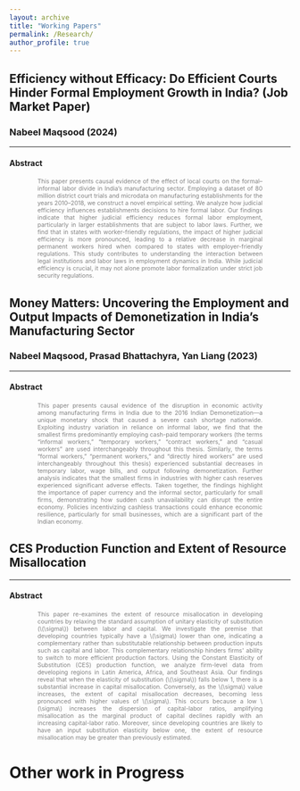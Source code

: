 ```yaml
---
layout: archive
title: "Working Papers"
permalink: /Research/
author_profile: true
---
```




## Efficiency without Efficacy: Do Efficient Courts Hinder Formal Employment Growth in India? (Job Market Paper)
### Nabeel Maqsood (2024)
----

#### Abstract
<div style="font-size: 0.75em; color: grey; text-align: justify; width: 80%; margin: 0 auto;">
This paper presents causal evidence of the effect of local courts on the formal–informal labor divide in India’s manufacturing sector. Employing a dataset of 80 million district court trials and microdata on manufacturing establishments for the years 2010–2018, we construct a novel empirical setting. We analyze how judicial efficiency influences establishments decisions to hire formal labor. Our findings indicate that higher judicial efficiency reduces formal labor employment, particularly in larger establishments that are subject to labor laws. Further, we find that in states with worker-friendly regulations, the impact of higher judicial efficiency is more pronounced, leading to a relative decrease in marginal permanent workers hired when compared to states with employer-friendly regulations. This study contributes to understanding the interaction between legal institutions and labor laws in employment dynamics in India. While judicial efficiency is crucial, it may not alone promote labor formalization under strict job security regulations.
</div>

## Money Matters: Uncovering the Employment and Output Impacts of Demonetization in India’s Manufacturing Sector
### Nabeel Maqsood, Prasad Bhattachyra, Yan Liang (2023)
-----

#### Abstract
<div style="font-size: 0.75em; color: grey; text-align: justify; width: 80%; margin: 0 auto;">
This paper presents causal evidence of the disruption in economic activity among manufacturing firms in India due to the 2016 Indian Demonetization—a unique monetary shock that caused a severe cash shortage nationwide. Exploiting industry variation in reliance on informal labor, we find that the smallest firms predominantly employing cash-paid temporary workers (the terms “informal workers,” “temporary workers,” “contract workers,” and “casual workers” are used interchangeably throughout this thesis. Similarly, the terms “formal workers,” “permanent workers,” and “directly hired workers” are used interchangeably throughout this thesis) experienced substantial decreases in temporary labor, wage bills, and output following demonetization. Further analysis indicates that the smallest firms in industries with higher cash reserves experienced significant adverse effects. Taken together, the findings highlight the importance of paper currency and the informal sector, particularly for small firms, demonstrating how sudden cash unavailability can disrupt the entire economy. Policies incentivizing cashless transactions could enhance economic resilience, particularly for small businesses, which are a significant part of the Indian economy.
</div>

## CES Production Function and Extent of Resource Misallocation
------

#### Abstract
<div style="font-size: 0.75em; color: grey; text-align: justify; width: 80%; margin: 0 auto;">
This paper re-examines the extent of resource misallocation in developing countries by relaxing the standard assumption of unitary elasticity of substitution (\(\sigma\)) between labor and capital. We investigate the premise that developing countries typically have a \(\sigma\) lower than one, indicating a complementary rather than substitutable relationship between production inputs such as capital and labor. This complementary relationship hinders firms' ability to switch to more efficient production factors. Using the Constant Elasticity of Substitution (CES) production function, we analyze firm-level data from developing regions in Latin America, Africa, and Southeast Asia. Our findings reveal that when the elasticity of substitution (\(\sigma\)) falls below 1, there is a substantial increase in capital misallocation. Conversely, as the \(\sigma\) value increases, the extent of capital misallocation decreases, becoming less pronounced with higher values of \(\sigma\). This occurs because a low \(\sigma\) increases the dispersion of capital-labor ratios, amplifying misallocation as the marginal product of capital declines rapidly with an increasing capital-labor ratio. Moreover, since developing countries are likely to have an input substitution elasticity below one, the extent of resource misallocation may be greater than previously estimated.
</div>



# Other work in Progress




<!-- 
  {% comment %}
  {% remove upper and lower brackets when you have a google profile to activate below comment %}
  <div class="wordwrap">You can also find my articles on <a href="{{site.author.googlescholar}}">my Google Scholar profile</a>.</div>
  {% endcomment %}
-->

